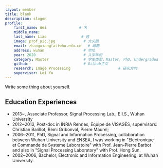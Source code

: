 ```yaml
---
layout: member
title: blank
description: slogen
profile:
    first_name: Wei               # 名
    middle_name: 
    last_name: Liao                # 姓
    image: prof_pic.jpg             # 大头照
    email: zhangxiang(at)whu.edu.cn   # 邮箱
    address: wuhan                  # 地址
    year: 2020                      # 入学年份 
    category: Master                # 学生类型，Master, PhD, Undergraduate
    github:                         # Github主页
    research: Image Processing                      # 研究方向
    supervisor: Lei Yu
---
```


Write some thing about yourself.

## Education Experiences

* 2013~, Associate Professor, Signal Processing Lab., E.I.S., Wuhan University
* 2012~2013, Post-doc in INRIA Rennes, Equipe de VISAGES,
supervisors: Christian Barillot, Rémi Gribonval, Pierre Maurel;
* 2006~2011, PhD, Signal and Information Processing, collaboration between Wuhan University and ENSEA, 
I was working in "Electronique et Commande de Systeme Laboratoire" with Prof. Jean-Pierre Barbot and also in "Signal Processing Laboratory" with Prof. Hong Sun.
* 2002~2006, Bachelor, Electronic and Information Engineering, at Wuhan University.